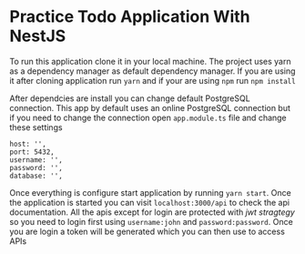 # Practice Todo Application With NestJS

To run this application clone it in your local machine. The project uses yarn as a dependency manager as default dependency manager. If you are using it after cloning application run `yarn` and if your are using `npm` run `npm install`

After dependcies are install you can change default PostgreSQL connection. This app by default uses an online PostgreSQL connection but if you need to change the connection open `app.module.ts` file and change these settings

```
host: '',
port: 5432,
username: '',
password: '',
database: '',
```

Once everything is configure start application by running `yarn start`. Once the application is started you can visit `localhost:3000/api` to check the api documentation. All the apis except for login are protected with _jwt stragtegy_ so you need to login first using `username:john` and `password:password`. Once you are login a token will be generated which you can then use to access APIs
